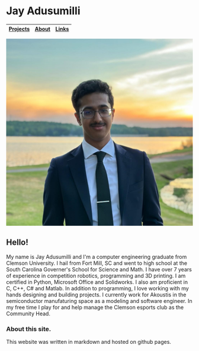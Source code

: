 # Jay Adusumilli


| [Projects](projects.md) | [About](about.md) | [Links](links.md) |
| :--- | :--- | :--- |


<p align="center">
  <img src="https://raw.githubusercontent.com/Jay-Adusumilli/Jay-Adusumilli.github.io/main/assests/images/jay1.jpeg" />
</p>

## Hello!
My name is Jay Adusumilli and I'm a computer engineering graduate from Clemson University. I hail from Fort Mill, SC and went to high school at the South Carolina Governer's School for Science and Math. I have over 7 years of experience in competition robotics, programming and 3D printing. I am certified in Python, Microsoft Office and Solidworks. I also am proficient in C, C++, C# and Matlab. In addition to programming, I love working with my hands designing and building projects. I currently work for Akoustis in the semiconductor manufaturing space as a modeling and software engineer. In my free time I play for and help manage the Clemson esports club as the Community Head. 





### About this site.
This website was written in markdown and hosted on github pages.
